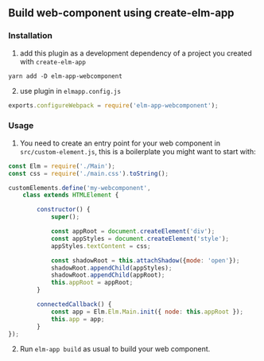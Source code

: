 ## Build web-component using create-elm-app

### Installation

1. add this plugin as a development dependency of a project you created with `create-elm-app`

```
yarn add -D elm-app-webcomponent
```

2. use plugin in `elmapp.config.js`

```javascript
exports.configureWebpack = require('elm-app-webcomponent');
```

### Usage

1. You need to create an entry point for your web component in `src/custom-element.js`,
this is a boilerplate you might want to start with:


```javascript
const Elm = require('./Main');
const css = require('./main.css').toString();

customElements.define('my-webcomponent',
    class extends HTMLElement {

        constructor() {
            super();

            const appRoot = document.createElement('div');
            const appStyles = document.createElement('style');
            appStyles.textContent = css;

            const shadowRoot = this.attachShadow({mode: 'open'});
            shadowRoot.appendChild(appStyles);
            shadowRoot.appendChild(appRoot);
            this.appRoot = appRoot;
        }

        connectedCallback() {
            const app = Elm.Elm.Main.init({ node: this.appRoot });
            this.app = app;
        }
});
```

2. Run `elm-app build` as usual to build your web component.
